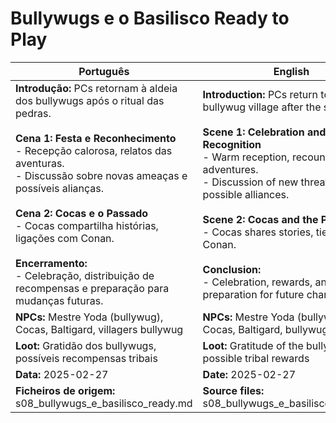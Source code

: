 # Bullywugs e o Basilisco  Ready to Play

| Português                                                                                                                                                                                                                                                                                                                                                                                                                                | English                                                                                                                                                                                                                                                                                                                                                                                                      |
| ---------------------------------------------------------------------------------------------------------------------------------------------------------------------------------------------------------------------------------------------------------------------------------------------------------------------------------------------------------------------------------------------------------------------------------------- | ------------------------------------------------------------------------------------------------------------------------------------------------------------------------------------------------------------------------------------------------------------------------------------------------------------------------------------------------------------------------------------------------------------ |
| **Introdução:** PCs retornam à aldeia dos bullywugs após o ritual das pedras.<br><br>**Cena 1: Festa e Reconhecimento**<br>- Recepção calorosa, relatos das aventuras.<br>- Discussão sobre novas ameaças e possíveis alianças.<br><br>**Cena 2: Cocas e o Passado**<br>- Cocas compartilha histórias, ligações com Conan.<br><br>**Encerramento:**<br>- Celebração, distribuição de recompensas e preparação para mudanças futuras.<br> | **Introduction:** PCs return to the bullywug village after the stone ritual.<br><br>**Scene 1: Celebration and Recognition**<br>- Warm reception, recounting adventures.<br>- Discussion of new threats and possible alliances.<br><br>**Scene 2: Cocas and the Past**<br>- Cocas shares stories, ties with Conan.<br><br>**Conclusion:**<br>- Celebration, rewards, and preparation for future changes.<br> |
| **NPCs:** Mestre Yoda (bullywug), Cocas, Baltigard, villagers bullywug                                                                                                                                                                                                                                                                                                                                                                   | **NPCs:** Mestre Yoda (bullywug), Cocas, Baltigard, bullywug villagers                                                                                                                                                                                                                                                                                                                                       |
| **Loot:** Gratidão dos bullywugs, possíveis recompensas tribais                                                                                                                                                                                                                                                                                                                                                                          | **Loot:** Gratitude of the bullywugs, possible tribal rewards                                                                                                                                                                                                                                                                                                                                                |
| **Data:** 2025-02-27                                                                                                                                                                                                                                                                                                                                                                                                                     | **Date:** 2025-02-27                                                                                                                                                                                                                                                                                                                                                                                         |
| **Ficheiros de origem:** s08_bullywugs_e_basilisco_ready.md                                                                                                                                                                                                                                                                                                                                                                              | **Source files:** s08_bullywugs_e_basilisco_ready.md                                                                                                                                                                                                                                                                                                                                                         |


















